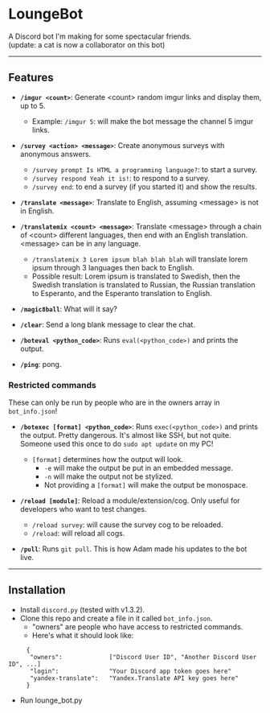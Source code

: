 # LoungeBot
A Discord bot I'm making for some spectacular friends. <br>
(update: a cat is now a collaborator on this bot)
- - - -
## Features
* **`/imgur <count>`**: Generate \<count\> random imgur links and display them, up to 5.
  * Example: `/imgur 5`: will make the bot message the channel 5 imgur links.

* **`/survey <action> <message>`**: Create anonymous surveys with anonymous answers.
  * `/survey prompt Is HTML a programming language?`: to start a survey.
  * `/survey respond Yeah it is!`: to respond to a survey.
  * `/survey end`: to end a survey (if you started it) and show the results.

* **`/translate <message>`**: Translate <message> to English, assuming \<message\> is not in English.

* **`/translatemix <count> <message>`**: Translate \<message\> through a chain of \<count\> different languages, then end with an English translation. \<message\> can be in any language.
  * `/translatemix 3 Lorem ipsum blah blah blah` will translate lorem ipsum through 3 languages then back to English.
  * Possible result: Lorem ipsum is translated to Swedish, then the Swedish translation is translated to Russian, the Russian translation to Esperanto, and the Esperanto translation to English.
  
* **`/magic8ball`**: What will it say?

* **`/clear`**: Send a long blank message to clear the chat.

* **`/boteval <python_code>`**: Runs `eval(<python_code>)` and prints the output.

* **`/ping`**: pong.

### Restricted commands
These can only be run by people who are in the owners array in `bot_info.json`!
 
* **`/botexec [format] <python_code>`**: Runs `exec(<python_code>)` and prints the output. Pretty dangerous. It's almost like SSH, but not quite. Someone used this once to do `sudo apt update` on my PC!
  * `[format]` determines how the output will look. 
    * `-e` will make the output be put in an embedded message.
    * `-n` will make the output not be stylized.
    * Not providing a `[format]` will make the output be monospace.
    
* **`/reload [module]`**: Reload a module/extension/cog. Only useful for developers who want to test changes.
  * `/reload survey`: will cause the survey cog to be reloaded.
  * `/reload`: will reload all cogs.

* **`/pull`**: Runs `git pull`. This is how Adam made his updates to the bot live.
- - - -
## Installation
* Install `discord.py` (tested with v1.3.2).
* Clone this repo and create a file in it called `bot_info.json`.
  * "owners" are people who have access to restricted commands.
  * Here's what it should look like:
```
     {
      "owners":             ["Discord User ID", "Another Discord User ID", ...]
      "login":              "Your Discord app token goes here"
      "yandex-translate":   "Yandex.Translate API key goes here"
     }
```
* Run lounge_bot.py
